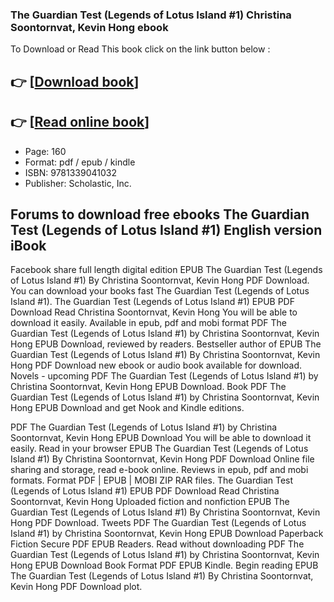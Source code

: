 ### The Guardian Test (Legends of Lotus Island #1) Christina Soontornvat, Kevin Hong ebook

To Download or Read This book click on the link button below :

## 👉  [**[Download book](http://get-pdfs.com/download.php?group=book&from=github.com&id=710863&lnk=1061 "Download book")**]

## 👉  [**[Read online book](http://get-pdfs.com/download.php?group=book&from=github.com&id=710863&lnk=1061 "Read online book")**]


* Page: 160
* Format: pdf / epub / kindle
* ISBN: 9781339041032
* Publisher: Scholastic, Inc.



## Forums to download free ebooks The Guardian Test (Legends of Lotus Island #1) English version iBook


Facebook share full length digital edition EPUB The Guardian Test (Legends of Lotus Island #1) By Christina Soontornvat, Kevin Hong PDF Download. You can download your books fast The Guardian Test (Legends of Lotus Island #1). The Guardian Test (Legends of Lotus Island #1) EPUB PDF Download Read Christina Soontornvat, Kevin Hong You will be able to download it easily. Available in epub, pdf and mobi format PDF The Guardian Test (Legends of Lotus Island #1) by Christina Soontornvat, Kevin Hong EPUB Download, reviewed by readers. Bestseller author of EPUB The Guardian Test (Legends of Lotus Island #1) By Christina Soontornvat, Kevin Hong PDF Download new ebook or audio book available for download. Novels - upcoming PDF The Guardian Test (Legends of Lotus Island #1) by Christina Soontornvat, Kevin Hong EPUB Download. Book PDF The Guardian Test (Legends of Lotus Island #1) by Christina Soontornvat, Kevin Hong EPUB Download and get Nook and Kindle editions.

PDF The Guardian Test (Legends of Lotus Island #1) by Christina Soontornvat, Kevin Hong EPUB Download You will be able to download it easily. Read in your browser EPUB The Guardian Test (Legends of Lotus Island #1) By Christina Soontornvat, Kevin Hong PDF Download Online file sharing and storage, read e-book online. Reviews in epub, pdf and mobi formats. Format PDF | EPUB | MOBI ZIP RAR files. The Guardian Test (Legends of Lotus Island #1) EPUB PDF Download Read Christina Soontornvat, Kevin Hong Uploaded fiction and nonfiction EPUB The Guardian Test (Legends of Lotus Island #1) By Christina Soontornvat, Kevin Hong PDF Download. Tweets PDF The Guardian Test (Legends of Lotus Island #1) by Christina Soontornvat, Kevin Hong EPUB Download Paperback Fiction Secure PDF EPUB Readers. Read without downloading PDF The Guardian Test (Legends of Lotus Island #1) by Christina Soontornvat, Kevin Hong EPUB Download Book Format PDF EPUB Kindle. Begin reading EPUB The Guardian Test (Legends of Lotus Island #1) By Christina Soontornvat, Kevin Hong PDF Download plot.





